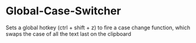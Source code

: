 # Global-Case-Switcher
Sets a global hotkey (ctrl + shift + z) to fire a case change function, which swaps the case of all the text last on the clipboard
